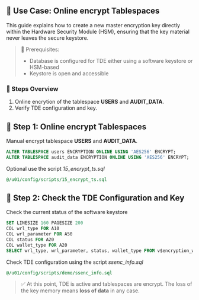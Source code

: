 ## 🧪 Use Case: Online encrypt Tablespaces

This guide explains how to create a new master encryption key directly within the Hardware Security Module (HSM), ensuring that the key material never leaves the secure keystore.

> 📘 Prerequisites:
> 
> - Database is configured for TDE either using a software keystore or HSM-based
> - Keystore is open and accessible

### 🔄 Steps Overview

1. Online encrytion of the tablespace **USERS** and **AUDIT_DATA**. 
2. Verify TDE configuration and key.

## 🔑 Step 1: Online encrypt Tablespaces

Manual encrypt tablespace **USERS** and **AUDIT_DATA**.

```sql
ALTER TABLESPACE users ENCRYPTION ONLINE USING 'AES256' ENCRYPT;
ALTER TABLESPACE audit_data ENCRYPTION ONLINE USING 'AES256' ENCRYPT;
```

Optional use the script *15_encrypt_ts.sql*

```sql
@/u01/config/scripts/15_encrypt_ts.sql
```

## 🔑 Step 2: Check the TDE Configuration and Key

Check the current status of the software keystore

```sql
SET LINESIZE 160 PAGESIZE 200
COL wrl_type FOR A10
COL wrl_parameter FOR A50
COL status FOR A20
COL wallet_type FOR A20
SELECT wrl_type, wrl_parameter, status, wallet_type FROM v$encryption_wallet;
```

Check TDE configuration using the script *ssenc_info.sql*

```sql
@/u01/config/scripts/demo/ssenc_info.sql
```

> ✅ At this point, TDE is active and tablespaces are encrypt. The loss of the key memory means **loss of data** in any case.
